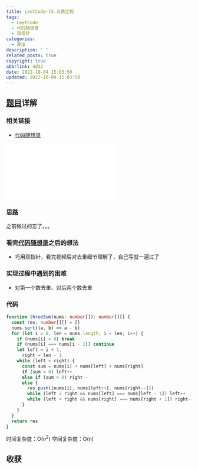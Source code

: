 ```yaml
---
title: LeetCode-15.三数之和
tags:
  - LeetCode
  - 代码随想录
  - 双指针
categories:
  - 算法
description: ' '
related_posts: true
copyright: true
abbrlink: 4d32
date: 2022-10-04 15:03:50
updated: 2022-10-04 15:03:50
---
```


## [题目](https://leetcode.cn/problems/3sum/)详解

### 相关链接

- [代码随想录](https://programmercarl.com/0015.三数之和.html)

<iframe class="iframe_video" src="//player.bilibili.com/player.html?aid=941244988&bvid=BV1GW4y127qo&cid=780823635&page=1" scrolling="no" border="0" frameborder="no" framespacing="0" allowfullscreen="true"> </iframe>

### 思路

之前做过的忘了。。。

### 看完[代码随想录](https://programmercarl.com/0015.三数之和.html)之后的想法

- 巧用双指针，看完视频后对去重细节理解了，自己写就一遍过了

### 实现过程中遇到的困难

- 对第一个数去重、对后两个数去重

### 代码

```ts TypeScript
function threeSum(nums: number[]): number[][] {
  const res: number[][] = []
  nums.sort((a, b) => a - b)
  for (let i = 0, len = nums.length; i < len; i++) {
    if (nums[i] > 0) break
    if (nums[i] === nums[i - 1]) continue
    let left = i + 1,
      right = len - 1
    while (left < right) {
      const sum = nums[i] + nums[left] + nums[right]
      if (sum < 0) left++
      else if (sum > 0) right--
      else {
        res.push([nums[i], nums[left++], nums[right--]])
        while (left < right && nums[left] === nums[left - 1]) left++
        while (left < right && nums[right] === nums[right + 1]) right--
      }
    }
  }
  return res
}
```

时间复杂度：O($n^2$)
空间复杂度：O(n)

## 收获
